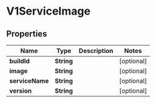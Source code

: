 # V1ServiceImage

## Properties
Name | Type | Description | Notes
------------ | ------------- | ------------- | -------------
**buildId** | **String** |  |  [optional]
**image** | **String** |  |  [optional]
**serviceName** | **String** |  |  [optional]
**version** | **String** |  |  [optional]
